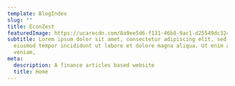 ```yaml
---
template: BlogIndex
slug: ""
title: EconZest
featuredImage: https://ucarecdn.com/8a9ee5d6-f131-46b8-9ac1-d25549dc3246/
subtitle: Lorem ipsum dolor sit amet, consectetur adipiscing elit, sed do
  eiusmod tempor incididunt ut labore et dolore magna aliqua. Ut enim ad minim
  veniam,
meta:
  description: A finance articles based website
  title: Home
---
```

